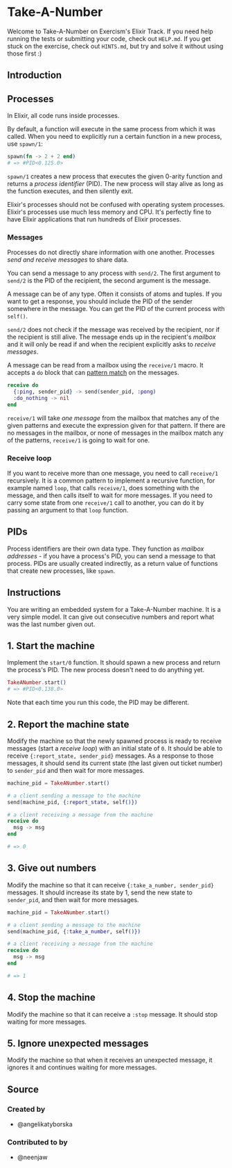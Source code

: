 # Take-A-Number

Welcome to Take-A-Number on Exercism's Elixir Track.
If you need help running the tests or submitting your code, check out `HELP.md`.
If you get stuck on the exercise, check out `HINTS.md`, but try and solve it without using those first :)

## Introduction

## Processes

In Elixir, all code runs inside processes.

By default, a function will execute in the same process from which it was called. When you need to explicitly run a certain function in a new process, use `spawn/1`:

```elixir
spawn(fn -> 2 + 2 end)
# => #PID<0.125.0>
```

`spawn/1` creates a new process that executes the given 0-arity function and returns a _process identifier_ (PID). The new process will stay alive as long as the function executes, and then silently exit.

Elixir's processes should not be confused with operating system processes. Elixir's processes use much less memory and CPU. It's perfectly fine to have Elixir applications that run hundreds of Elixir processes.

### Messages

Processes do not directly share information with one another. Processes _send and receive messages_ to share data.

You can send a message to any process with `send/2`. The first argument to `send/2` is the PID of the recipient, the second argument is the message.

A message can be of any type. Often it consists of atoms and tuples. If you want to get a response, you should include the PID of the sender somewhere in the message. You can get the PID of the current process with `self()`.

`send/2` does not check if the message was received by the recipient, nor if the recipient is still alive. The message ends up in the recipient's _mailbox_ and it will only be read if and when the recipient explicitly asks to _receive messages_.

A message can be read from a mailbox using the `receive/1` macro. It accepts a `do` block that can [pattern match][exercism-pattern-matching] on the messages.

```elixir
receive do
  {:ping, sender_pid} -> send(sender_pid, :pong)
  :do_nothing -> nil
end
```

`receive/1` will take _one message_ from the mailbox that matches any of the given patterns and execute the expression given for that pattern. If there are no messages in the mailbox, or none of messages in the mailbox match any of the patterns, `receive/1` is going to wait for one.

### Receive loop

If you want to receive more than one message, you need to call `receive/1` recursively. It is a common pattern to implement a recursive function, for example named `loop`, that calls `receive/1`, does something with the message, and then calls itself to wait for more messages. If you need to carry some state from one `receive/1` call to another, you can do it by passing an argument to that `loop` function.

## PIDs

Process identifiers are their own data type. They function as _mailbox addresses_ - if you have a process's PID, you can send a message to that process. PIDs are usually created indirectly, as a return value of functions that create new processes, like `spawn`.

[exercism-pattern-matching]: https://exercism.org/tracks/elixir/concepts/pattern-matching

## Instructions

You are writing an embedded system for a Take-A-Number machine. It is a very simple model. It can give out consecutive numbers and report what was the last number given out.

## 1. Start the machine

Implement the `start/0` function. It should spawn a new process and return the process's PID. The new process doesn't need to do anything yet.

```elixir
TakeANumber.start()
# => #PID<0.138.0>
```

Note that each time you run this code, the PID may be different.

## 2. Report the machine state

Modify the machine so that the newly spawned process is ready to receive messages (start a _receive loop_) with an initial state of `0`. It should be able to receive `{:report_state, sender_pid}` messages. As a response to those messages, it should send its current state (the last given out ticket number) to `sender_pid` and then wait for more messages.

```elixir
machine_pid = TakeANumber.start()

# a client sending a message to the machine
send(machine_pid, {:report_state, self()})

# a client receiving a message from the machine
receive do
  msg -> msg
end

# => 0
```

## 3. Give out numbers

Modify the machine so that it can receive `{:take_a_number, sender_pid}` messages. It should increase its state by 1, send the new state to `sender_pid`, and then wait for more messages.

```elixir
machine_pid = TakeANumber.start()

# a client sending a message to the machine
send(machine_pid, {:take_a_number, self()})

# a client receiving a message from the machine
receive do
  msg -> msg
end

# => 1
```

## 4. Stop the machine

Modify the machine so that it can receive a `:stop` message. It should stop waiting for more messages.

## 5. Ignore unexpected messages

Modify the machine so that when it receives an unexpected message, it ignores it and continues waiting for more messages.

## Source

### Created by

- @angelikatyborska

### Contributed to by

- @neenjaw

